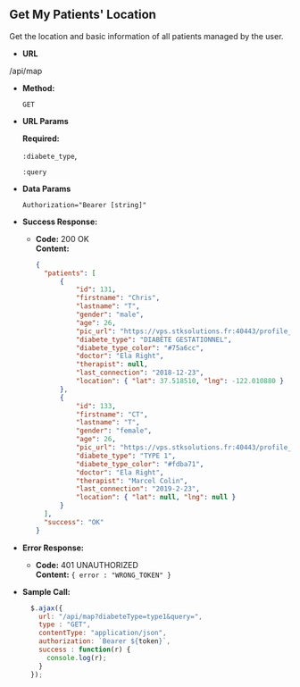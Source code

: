 **Get My Patients' Location**
----
  Get the location and basic information of all patients managed by the user.

  * **URL**

  /api/map

  * **Method:**

    `GET`

  *  **URL Params**

     **Required:**

     `:diabete_type`,

     `:query`

  * **Data Params**

    `Authorization="Bearer [string]"`

  * **Success Response:**

    * **Code:** 200 OK<br />
      **Content:**

      ```json
      {
        "patients": [
            {
                "id": 131,
                "firstname": "Chris",
                "lastname": "T",
                "gender": "male",
                "age": 26,
                "pic_url": "https://vps.stksolutions.fr:40443/profile_pictures/default.jpeg",
                "diabete_type": "DIABÈTE GESTATIONNEL",
                "diabete_type_color": "#75a6cc",
                "doctor": "Ela Right",
                "therapist": null,
                "last_connection": "2018-12-23",
                "location": { "lat": 37.518510, "lng": -122.010880 }
            },
            {
                "id": 133,
                "firstname": "CT",
                "lastname": "T",
                "gender": "female",
                "age": 26,
                "pic_url": "https://vps.stksolutions.fr:40443/profile_pictures/default.jpeg",
                "diabete_type": "TYPE 1",
                "diabete_type_color": "#fdba71",
                "doctor": "Ela Right",
                "therapist": "Marcel Colin",
                "last_connection": "2019-2-23",
                "location": { "lat": null, "lng": null }
            }
        ],
        "success": "OK"
      }
      ```

  * **Error Response:**

    * **Code:** 401 UNAUTHORIZED<br />
      **Content:** `{ error : "WRONG_TOKEN" }`

  * **Sample Call:**

    ```javascript
      $.ajax({
        url: "/api/map?diabeteType=type1&query=",
        type : "GET",
        contentType: "application/json",
        authorization: `Bearer ${token}`,
        success : function(r) {
          console.log(r);
        }
      });
    ```
